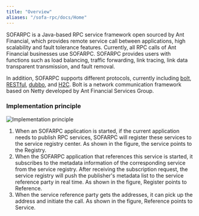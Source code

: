 ```yaml
---
title: "Overview"
aliases: "/sofa-rpc/docs/Home"
---
```


SOFARPC is a Java-based RPC service framework open sourced by Ant Financial, which provides remote service call between applications, high scalability and fault tolerance features. Currently, all RPC calls of Ant Financial businesses use SOFARPC. SOFARPC provides users with functions such as load balancing, traffic forwarding, link tracing, link data transparent transmission, and fault removal.

In addition, SOFARPC supports different protocols, currently including [bolt](../bolt), [RESTful](../restful), [dubbo](../dubbo), and [H2C](../h2c). Bolt is a network communication framework based on Netty developed by Ant Financial Services Group.

### Implementation principle

![Implementation principle](home_1.png)

1. When an SOFARPC application is started, if the current application needs to publish RPC services, SOFARPC will register these services to the service registry center. As shown in the figure, the service points to the Registry.
2. When the SOFARPC application that references this service is started, it subscribes to the metadata information of the corresponding service from the service registry. After receiving the subscription request, the service registry will push the publisher's metadata list to the service reference party in real time. As shown in the figure, Register points to Reference.
3. When the service reference party gets the addresses, it can pick up the address and initiate the call. As shown in the figure, Reference points to Service.